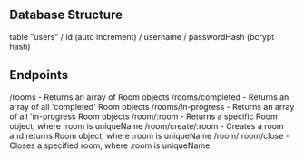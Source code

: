 ## Database Structure

table "users"
    / id (auto increment)
    / username
    / passwordHash (bcrypt hash)

## Endpoints
/rooms - Returns an array of Room objects
/rooms/completed - Returns an array of all 'completed' Room objects
/rooms/in-progress - Returns an array of all 'in-progress Room objects
/room/:room - Returns a specific Room object, where :room is uniqueName
/room/create/:room - Creates a room and returns Room object, where :room is uniqueName
/room/:room/close - Closes a specified room, where :room is uniqueName

